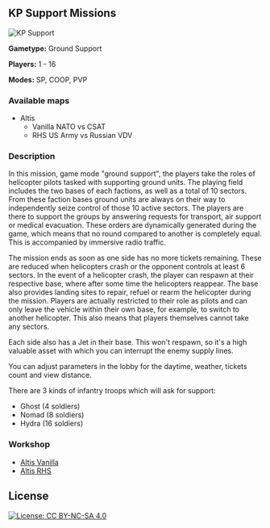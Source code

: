 ## KP Support Missions

![KP Support](https://www.killahpotatoes.de/images/arma/kp_support_heli.png)

**Gametype:** Ground Support

**Players:** 1 - 16

**Modes:** SP, COOP, PVP



### Available maps
* Altis
    * Vanilla NATO vs CSAT
    * RHS US Army vs Russian VDV

### Description
In this mission, game mode "ground support", the players take the roles of helicopter pilots tasked with supporting ground units. The playing field includes the two bases of each factions, as well as a total of 10 sectors. From these faction bases ground units are always on their way to independently seize control of those 10 active sectors. The players are there to support the groups by answering requests for transport, air support or medical evacuation. These orders are dynamically generated during the game, which means that no round compared to another is completely equal. This is accompanied by immersive radio traffic.

The mission ends as soon as one side has no more tickets remaining. These are reduced when helicopters crash or the opponent controls at least 6 sectors. In the event of a helicopter crash, the player can respawn at their respective base, where after some time the helicopters reappear. The base also provides landing sites to repair, refuel or rearm the helicopter during the mission. Players are actually restricted to their role as pilots and can only leave the vehicle within their own base, for example, to switch to another helicopter. This also means that players themselves cannot take any sectors.

Each side also has a Jet in their base. This won't respawn, so it's a high valuable asset with which you can interrupt the enemy supply lines.

You can adjust parameters in the lobby for the daytime, weather, tickets count and view distance.

There are 3 kinds of infantry troops which will ask for support:
* Ghost (4 soldiers)
* Nomad (8 soldiers)
* Hydra (16 soldiers)

### Workshop
* [Altis Vanilla](http://steamcommunity.com/sharedfiles/filedetails/?id=973912639)
* [Altis RHS](http://steamcommunity.com/sharedfiles/filedetails/?id=972265767)

## License
[![License: CC BY-NC-SA 4.0](https://img.shields.io/badge/License-CC%20BY--NC--SA%204.0-lightgrey.svg)](http://creativecommons.org/licenses/by-nc-sa/4.0/)
